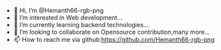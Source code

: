- 👋 Hi, I’m @Hemanth66-rgb-png
- 👀 I’m interested in Web development...
- 🌱 I’m currently learning backend technologies...
- 💞️ I’m looking to collaborate on Opensource contribution,many more...
- 📫 How to reach me via github:https://github.com/Hemanth66-rgb-png

<!---
Hemanth66-rgb-png/Hemanth66-rgb-png is a ✨ special ✨ repository because its `README.md` (this file) appears on your GitHub profile.
You can click the Preview link to take a look at your changes.
--->
